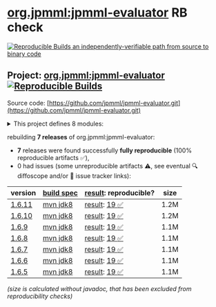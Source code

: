 [org.jpmml:jpmml-evaluator](https://central.sonatype.com/artifact/org.jpmml/jpmml-evaluator/versions) RB check
=======

[![Reproducible Builds](https://reproducible-builds.org/images/logos/rb.svg) an independently-verifiable path from source to binary code](https://reproducible-builds.org/)

## Project: [org.jpmml:jpmml-evaluator](https://central.sonatype.com/artifact/org.jpmml/jpmml-evaluator/versions) [![Reproducible Builds](https://img.shields.io/endpoint?url=https://raw.githubusercontent.com/jvm-repo-rebuild/reproducible-central/master/content/org/jpmml/jpmml-evaluator/badge.json)](https://github.com/jvm-repo-rebuild/reproducible-central/blob/master/content/org/jpmml/jpmml-evaluator/README.md)

Source code: [https://github.com/jpmml/jpmml-evaluator.git](https://github.com/jpmml/jpmml-evaluator.git)

<details><summary>This project defines 8 modules:</summary>

* [org.jpmml:jpmml-evaluator](https://central.sonatype.com/artifact/org.jpmml/jpmml-evaluator/overview)
* [org.jpmml:pmml-evaluator](https://central.sonatype.com/artifact/org.jpmml/pmml-evaluator/overview)
* [org.jpmml:pmml-evaluator-jackson](https://central.sonatype.com/artifact/org.jpmml/pmml-evaluator-jackson/overview)
* [org.jpmml:pmml-evaluator-kryo](https://central.sonatype.com/artifact/org.jpmml/pmml-evaluator-kryo/overview)
* [org.jpmml:pmml-evaluator-metro](https://central.sonatype.com/artifact/org.jpmml/pmml-evaluator-metro/overview)
* [org.jpmml:pmml-evaluator-moxy](https://central.sonatype.com/artifact/org.jpmml/pmml-evaluator-moxy/overview)
* [org.jpmml:pmml-evaluator-reporting](https://central.sonatype.com/artifact/org.jpmml/pmml-evaluator-reporting/overview)
* [org.jpmml:pmml-evaluator-testing](https://central.sonatype.com/artifact/org.jpmml/pmml-evaluator-testing/overview)
</details>

rebuilding **7 releases** of org.jpmml:jpmml-evaluator:
- **7** releases were found successfully **fully reproducible** (100% reproducible artifacts :white_check_mark:),
- 0 had issues (some unreproducible artifacts :warning:, see eventual :mag: diffoscope and/or :memo: issue tracker links):

| version | [build spec](/BUILDSPEC.md) | [result](https://reproducible-builds.org/docs/jvm/): reproducible? | size |
| -- | --------- | ------ | -- |
| [1.6.11](https://central.sonatype.com/artifact/org.jpmml/jpmml-evaluator/1.6.11/pom) | [mvn jdk8](jpmml-evaluator-1.6.11.buildspec) | [result](jpmml-evaluator-1.6.11.buildinfo): [19 :white_check_mark: ](jpmml-evaluator-1.6.11.buildcompare) | 1.2M |
| [1.6.10](https://central.sonatype.com/artifact/org.jpmml/jpmml-evaluator/1.6.10/pom) | [mvn jdk8](jpmml-evaluator-1.6.10.buildspec) | [result](jpmml-evaluator-1.6.10.buildinfo): [19 :white_check_mark: ](jpmml-evaluator-1.6.10.buildcompare) | 1.2M |
| [1.6.9](https://central.sonatype.com/artifact/org.jpmml/jpmml-evaluator/1.6.9/pom) | [mvn jdk8](jpmml-evaluator-1.6.9.buildspec) | [result](jpmml-evaluator-1.6.9.buildinfo): [19 :white_check_mark: ](jpmml-evaluator-1.6.9.buildcompare) | 1.1M |
| [1.6.8](https://central.sonatype.com/artifact/org.jpmml/jpmml-evaluator/1.6.8/pom) | [mvn jdk8](jpmml-evaluator-1.6.8.buildspec) | [result](jpmml-evaluator-1.6.8.buildinfo): [19 :white_check_mark: ](jpmml-evaluator-1.6.8.buildcompare) | 1.1M |
| [1.6.7](https://central.sonatype.com/artifact/org.jpmml/jpmml-evaluator/1.6.7/pom) | [mvn jdk8](jpmml-evaluator-1.6.7.buildspec) | [result](jpmml-evaluator-1.6.7.buildinfo): [19 :white_check_mark: ](jpmml-evaluator-1.6.7.buildcompare) | 1.1M |
| [1.6.6](https://central.sonatype.com/artifact/org.jpmml/jpmml-evaluator/1.6.6/pom) | [mvn jdk8](jpmml-evaluator-1.6.6.buildspec) | [result](jpmml-evaluator-1.6.6.buildinfo): [19 :white_check_mark: ](jpmml-evaluator-1.6.6.buildcompare) | 1.1M |
| [1.6.5](https://central.sonatype.com/artifact/org.jpmml/jpmml-evaluator/1.6.5/pom) | [mvn jdk8](jpmml-evaluator-1.6.5.buildspec) | [result](jpmml-evaluator-1.6.5.buildinfo): [19 :white_check_mark: ](jpmml-evaluator-1.6.5.buildcompare) | 1.1M |

<i>(size is calculated without javadoc, that has been excluded from reproducibility checks)</i>
